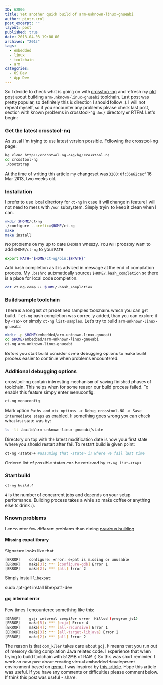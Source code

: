 ```yaml
---
ID: 62806
title: Yet another quick build of arm-unknown-linux-gnueabi
author: piotr.krol
post_excerpt: ""
layout: post
published: true
date: 2013-04-03 19:00:00
archives: "2013"
tags:
  - embedded
  - linux
  - toolchain
  - arm
categories:
  - OS Dev
  - App Dev
---
```


So I decide to check what is going on with [crosstool-ng][1] and refresh my
[old post][2] about building `arm-unknown-linux-gnueabi` toolchain. Last post
was pretty popular, so definitely this is direction I should follow :). I will
not repeat myself, so if you encounter any problems please check last post,
section with known problems in crosstool-ng `doc/` directory or RTFM. Let's
begin:

### Get the latest crosstool-ng

As usual I'm trying to use latest version possible. Following the crosstool-ng
page:

```bash
hg clone http://crosstool-ng.org/hg/crosstool-ng
cd crosstool-ng
./bootstrap
```

At the time of writing this article my changeset was `3200:0fc56e62cecf` 16 Mar
2013, two weeks old.

### Installation

I prefer to use local directory for `ct-ng` in case it will change in feature I
will not need to mess with `/usr` subsystem. Simply tryin' to keep it clean when
I can.

```bash
mkdir $HOME/ct-ng
./configure --prefix=$HOME/ct-ng
make
make install
```

No problems on my up to date Debian wheezy. You will probably want to add
`$HOME/ct-ng` to your `PATH`

```bash
export PATH="$HOME/ct-ng/bin:${PATH}"
```

Add bash completion as it is advised in message at the end of compilation
process. My `.bashrc` automatically sources `$HOME/.bash_completion` so there is
a place for local code completion.

```bash
cat ct-ng.comp >> $HOME/.bash_completion
```

### Build sample toolchain

There is a long list of predefined samples toolchains which you can get build.
If `ct-ng` bash completion was correctly added, than you can explore it by
`<Tab>` or simply `ct-ng list-samples`. Let's try to build
`arm-unknown-linux-gnueabi`:

```bash
mkdir -p $HOME/embedded/arm-unknown-linux-gnueabi
cd $HOME/embedded/arm-unknown-linux-gnueabi
ct-ng arm-unknown-linux-gnueabi
```

Before you start build consider some debugging options to make build process
easier to continue when problems encountered.

### Additional debugging options

crosstool-ng contain interesting mechanism of saving finished phases of
toolchain. This helps when for some reason our build process failed. To enable
this feature simply enter menuconfig:

```bash
ct-ng menuconfig
```

Mark option
`Paths and mix options -> Debug crosstool-NG -> Save intermediate steps` as
enabled. If something goes wrong you can check what last state was by:

```bash
ls -lt .build/arm-unknown-linux-gnueabi/state
```

Directory on top with the latest modification date is now your first state where
you should restart after fail. To restart build in given point:

```bash
ct-ng <state>+ #assuming that <state> is where we fail last time
```

Ordered list of possible states can be retrieved by `ct-ng list-steps`.

### Start build

```bash
ct-ng build.4
```

`4` is the number of concurrent jobs and depends on your setup performance.
Building process takes a while so make coffee or anything else to drink :).

### Known problems

I encounter few different problems than during [previous building][2].

#### Missing expat library

Signature looks like that:

```bash
[ERROR]    configure: error: expat is missing or unusable
[ERROR]    make[3]: *** [configure-gdb] Error 1
[ERROR]    make[2]: *** [all] Error 2
```

Simply install `libexpat`:

sudo apt-get install libexpat1-dev

#### gcj internal error

Few times I encountered something like this:

```bash
[ERROR]    gcj: internal compiler error: Killed (program jc1)
[ERROR]    make[5]: *** [ecjx] Error 4
[ERROR]    make[4]: *** [all-recursive] Error 1
[ERROR]    make[3]: *** [all-target-libjava] Error 2
[ERROR]    make[2]: *** [all] Error 2
```

The reason is that `oom_kiler` takes care about `gcj`. It means that you run out
of memory during compilation Java related code. I experience that when trying to
build toolchain with 512MB of RAM :) So this was short reminder. I work on new
post about creating virtual embedded development environment based on [qemu][3].
I was inspired by [this article][4]. Hope this article was useful. If you have
any comments or difficulties please comment below. If think this post was useful
\- share.

[1]: http://crosstool-ng.org
[2]: /2012/03/14/quick-build-of-arm-unknown-linux
[3]: http://wiki.qemu.org/Main_Page
[4]: http://www.elinux.org/Virtual_Development_Board
